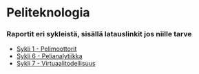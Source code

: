 # Peliteknologia
### Raportit eri sykleistä, sisällä latauslinkit jos niille tarve
* [Sykli 1 - Pelimoottorit](sykli1.md)
* [Sykli 6 - Pelianalytiikka](sykli6.md)
* [Sykli 7 - Virtuaalitodellisuus](sykli7.md)
